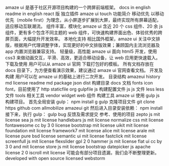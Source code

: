 amaze ui 是基于社区开源项目构建的一个跨屏前端框架。 docs in english readme in english react 版 独立插件 amaze ui touch 功能简介 移动优先 以移动优先（mobile first）为理念，从小屏逐步扩展到大屏，最终实现所有屏幕适配，适应移动互联潮流。 组件丰富，模块化 amaze ui 含近 20 个 css 组件、20 余 js 组件，更有多个包含不同主题的 web 组件，可快速构建界面出色、体验优秀的跨屏页面，大幅提升开发效率。 本地化支持 相比国外框架，amaze ui 关注中文排版，根据用户代理调整字体，实现更好的中文排版效果；兼顾国内主流浏览器及 app 内置浏览器兼容支持。 轻量级，高性能 amaze ui 面向 html5 开发，使用 css3 来做动画交互，平滑、高效，更适合移动设备，让 web 应用更快速载入。 下载及使用 用户可以从 amaze ui 官网 下载打包好的模板。 所有文档存放在 docs 目录下，为方便查看演示效果，建议通过 amaze ui 官网查看文档。 开发及构建 用户可以在 amaze ui 的基础上进行二次开发。 目录结构 amazeui history md license readme md package json dist 构建目录 docs 文档 fonts icon font，目前使用了 http staticfile org gulpfile js 构建配置文件 js js 文件 less less 文件 tools 相关工具 vendor widget web 组件 构建工具 amaze ui 使用 gulp js 构建项目。 首先全局安装 gulp： npm install g gulp 克隆项目文件 git clone https github com allmobilize amazeui git 然后进入目录安装依赖： npm install 接下来，执行 gulp： gulp bug 反馈及需求提交 参考、使用的项目 zepto js mit license sea js mit license handlebars js mit license normalize css mit license fontawesome cc by 3 0 license bootstrap mit license uikit mit license foundation mit license framework7 mit license alice mit license arale mit license pure bsd license semantic ui mit license fastclick mit license screenfull js mit license flexslider gpl 2 0 hammer js mit license flat ui cc by 3 0 and mit license store js mit license bootstrap datepicker js apache license 2 0 iscroll mit license 可能会有部分项目遗漏，我们会不断整理更新。 developed with open source licensed webstorm